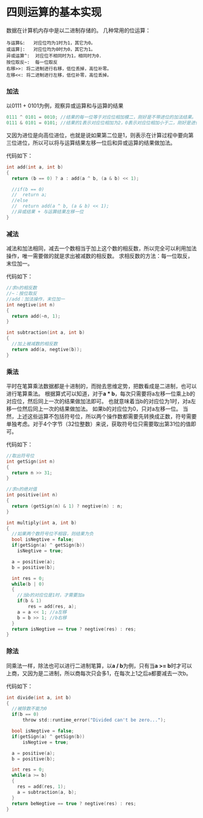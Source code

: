# 四则运算的基本实现

数据在计算机内存中是以二进制存储的。
几种常用的位运算：

```
与运算&:   对应位均为1时为1，其它为0。
或运算|:   对应位均为0时为0，其它为1。
异或运算^:  对应位不相同时为1，相同时为0.
按位取反~:  每一位取反
右移>>: 将二进制进行右移，低位丢掉，高位补零。
左移<<: 将二进制进行左移，低位补零，高位丢掉。
```

### 加法

以0111 + 0101为例，观察异或运算和与运算的结果
```c
0111 ^ 0101 = 0010; //结果的每一位等于对应位相加模二，刚好是不带进位的加法结果。
0111 & 0101 = 0101; //结果的1表示对应位相加为2，0表示对应位相加小于二，刚好是进位标识。12
```
又因为进位是向高位进位，也就是说如果第二位是1，则表示在计算过程中要向第三位进位，所以可以将与运算结果左移一位后和异或运算的结果做加法。

代码如下：
```c
int add(int a, int b)
{
  return (b == 0) ? a : add(a ^ b, (a & b) << 1);

  //if(b == 0)
  //  return a;
  //else
  //  return add(a ^ b, (a & b) << 1);
  //异或结果 + 与运算结果左移一位
}
```

### 减法

减法和加法相同，减去一个数相当于加上这个数的相反数，所以完全可以利用加法操作，唯一需要做的就是求出被减数的相反数。
求相反数的方法：每一位取反，末位加一。

代码如下：
```c
//求n的相反数
//~：按位取反
//add：加法操作，末位加一
int negtive(int n)
{
  return add(~n, 1);
}

int subtraction(int a, int b)
{
  //加上被减数的相反数
  return add(a, negtive(b));
}
```

### 乘法

平时在笔算乘法数据都是十进制的，而抛去思维定势，把数看成是二进制，也可以进行笔算乘法。
根据算式可以知道，对于**a * b**，每次只需要将a左移一位乘上b的对应位，然后同上一次的结果做加法即可。
也就意味着当b的对应位为1时，对a左移一位然后同上一次的结果做加法。
如果b的对应位为0，只对a左移一位。
当然，上述这些运算不包括符号位，所以两个操作数都需要先转换成正数，符号需要单独考虑。对于4个字节（32位整数）来说，获取符号位只需要取出第31位的值即可。

代码如下：
```c
//取出符号位
int getSign(int n)
{
  return n >> 31;
}

//求n的绝对值
int positive(int n)
{
  return (getSign(n) & 1) ? negtive(n) : n;
}

int multiply(int a, int b)
{
  //如果两个数符号位不相容，则结果为负
  bool isNegtive = false;
  if(getSign(a) ^ getSign(b))
    isNegtive = true;

  a = positive(a);
  b = positive(b);

  int res = 0;
  while(b | 0)
  {
    //当b的对应位是1时，才需要加a
    if(b & 1)
        res = add(res, a);
    a = a << 1; //a左移
    b = b >> 1; //b右移
  }
  return isNegtive == true ? negtive(res) : res;
}
```

### 除法

同乘法一样，除法也可以进行二进制笔算，以**a / b**为例，只有当**a >= b**时才可以上商，又因为是二进制，所以商每次只会多1，在每次上1之后a都要减去一次b。

代码如下：
```c
int divide(int a, int b)
{
  //被除数不能为0
  if(b == 0)
      throw std::runtime_error("Divided can't be zero...");

  bool isNegtive = false;
  if(getSign(a) ^ getSign(b))
      isNegtive = true;

  a = positive(a);
  b = positive(b);

  int res = 0;
  while(a >= b)
  {
    res = add(res, 1);
    a = subtraction(a, b);
  }
  return beNegtive == true ? negtive(res) : res;
}
```
